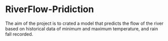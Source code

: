 # RiverFlow-Pridiction
The aim of the project is to crated a model that predicts the flow of the river based on historical data of minimum and maximum temperature, and rain fall recorded.
